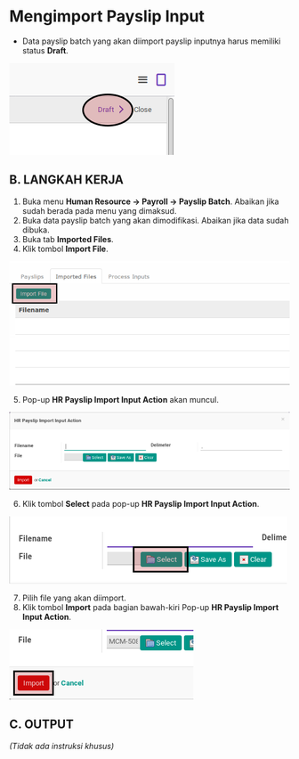 # Mengimport Payslip Input

* Data payslip batch yang akan diimport payslip inputnya harus memiliki status **Draft**.

![](../../img/payslip-batch/status-draft.png)

## B. LANGKAH KERJA

1. Buka menu **Human Resource -> Payroll -> Payslip Batch**. Abaikan jika sudah berada pada menu yang dimaksud.
2. Buka data payslip batch yang akan dimodifikasi. Abaikan jika data sudah dibuka.
3. Buka tab **Imported Files**.
4. Klik tombol **Import File**.

![](../../img/payslip-batch/tombol-import-file.png)

5. Pop-up **HR Payslip Import Input Action** akan muncul.

![](../../img/payslip-batch/pop-up-import-file.png)

6. Klik tombol **Select** pada pop-up **HR Payslip Import Input Action**.

![](../../img/payslip-batch/tombol-select-pop-up-import-file.png)

7. Pilih file yang akan diimport.
8. Klik tombol **Import** pada bagian bawah-kiri Pop-up **HR Payslip Import Input Action**.

![](../../img/payslip-batch/tombol-import-pop-up-import-file.png)

## C. OUTPUT

*(Tidak ada instruksi khusus)*
